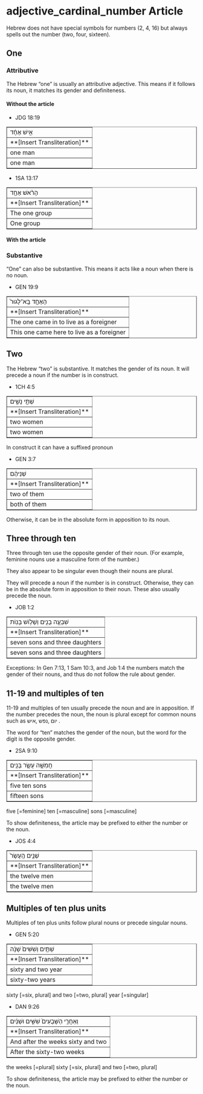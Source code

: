 # adjective_cardinal_number Article

Hebrew does not have special symbols for numbers (2, 4, 16) but always spells out the number (two, four, sixteen).

## One
### Attributive
The Hebrew “one” is usually an attributive adjective. This means if it follows its noun, it matches its gender and definiteness.

#### Without the article

* JDG 18:19
<table border="1" class="docutils">
<colgroup>
<col width="100%" />
</colgroup>
<tbody valign="top">
<tr class="row-odd"><td>אִ֣ישׁ אֶחָ֔ד</td>
</tr>
<tr class="row-even"><td>**[Insert Transliteration]**</td>
</tr>
<tr class="row-odd"><td>one man</td>
</tr>
<tr class="row-even"><td>one man</td>
</tr>
</tbody>
</table>

* 1SA 13:17 
<table border="1" class="docutils">
<colgroup>
<col width="100%" />
</colgroup>
<tbody valign="top">
<tr class="row-odd"><td>הָרֹ֨אשׁ אֶחָ֥ד</td>
</tr>
<tr class="row-even"><td>**[Insert Transliteration]**</td>
</tr>
<tr class="row-odd"><td>The one group</td>
</tr>
<tr class="row-even"><td>One group</td>
</tr>
</tbody>
</table>

#### With the article



### Substantive

“One” can also be substantive. This means it acts like a noun when there is no noun.

* GEN 19:9
<table border="1" class="docutils">
<colgroup>
<col width="100%" />
</colgroup>
<tbody valign="top">
<tr class="row-odd"><td>הָאֶחָ֤ד בָּֽא־לָגוּר֙</td>
</tr>
<tr class="row-even"><td>**[Insert Transliteration]**</td>
</tr>
<tr class="row-odd"><td>The one came in to live as a foreigner</td>
</tr>
<tr class="row-even"><td>This one came here to live as a foreigner</td>
</tr>
</tbody>
</table>

## Two

The Hebrew “two” is substantive. It matches the gender of its noun. It will precede a noun if the number is in construct. 

* 1CH 4:5
<table border="1" class="docutils">
<colgroup>
<col width="100%" />
</colgroup>
<tbody valign="top">
<tr class="row-odd"><td>שְׁתֵּ֣י נָשִׁ֑ים</td>
</tr>
<tr class="row-even"><td>**[Insert Transliteration]**</td>
</tr>
<tr class="row-odd"><td>two women</td>
</tr>
<tr class="row-even"><td>two women</td>
</tr>
</tbody>
</table>

In construct it can have a suffixed pronoun

* GEN 3:7
<table border="1" class="docutils">
<colgroup>
<col width="100%" />
</colgroup>
<tbody valign="top">
<tr class="row-odd"><td>שְׁנֵיהֶ֔ם</td>
</tr>
<tr class="row-even"><td>**[Insert Transliteration]**</td>
</tr>
<tr class="row-odd"><td>two of them</td>
</tr>
<tr class="row-even"><td>both of them</td>
</tr>
</tbody>
</table>

Otherwise, it can be in the absolute form in apposition to its noun. 


## Three through ten

Three through ten use the opposite gender of their noun. (For example, feminine nouns use a masculine form of the number.) 

They also appear to be singular even though their nouns are plural. 

They will precede a noun if the number is in construct. Otherwise, they can be in the absolute form in apposition to their noun. These also usually precede the noun.

* JOB 1:2
<table border="1" class="docutils">
<colgroup>
<col width="100%" />
</colgroup>
<tbody valign="top">
<tr class="row-odd"><td>שִׁבְעָ֥ה בָנִ֖ים וְשָׁל֥וֹשׁ בָּנֽוֹת</td>
</tr>
<tr class="row-even"><td>**[Insert Transliteration]**</td>
</tr>
<tr class="row-odd"><td>seven sons and three daughters</td>
</tr>
<tr class="row-even"><td>seven sons and three daughters</td>
</tr>
</tbody>
</table>

Exceptions: In Gen 7:13, 1 Sam 10:3, and Job 1:4 the numbers match the gender of their nouns, and thus do not follow the rule about gender.


## 11-19 and multiples of ten 

11-19 and multiples of ten usually precede the noun and are in apposition. If the number precedes the noun, the noun is plural except for common nouns such as יום ,נפש ,איש .

The word for “ten” matches the gender of the noun, but the word for the digit is the opposite gender. 

* 2SA 9:10
<table border="1" class="docutils">
<colgroup>
<col width="100%" />
</colgroup>
<tbody valign="top">
<tr class="row-odd"><td>חֲמִשָּׁ֥ה עָשָׂ֛ר בָּנִ֖ים</td>
</tr>
<tr class="row-even"><td>**[Insert Transliteration]**</td>
</tr>
<tr class="row-odd"><td>five ten sons</td>
</tr>
<tr class="row-even"><td>fifteen sons</td>
</tr>
</tbody>
</table>
five [=feminine] ten [=masculine] sons [=masculine]

To show definiteness, the article may be prefixed to either the number or the noun.  

* JOS 4:4 
<table border="1" class="docutils">
<colgroup>
<col width="100%" />
</colgroup>
<tbody valign="top">
<tr class="row-odd"><td>שְׁנֵ֤ים הֶֽעָשָׂר֙</td>
</tr>
<tr class="row-even"><td>**[Insert Transliteration]**</td>
</tr>
<tr class="row-odd"><td>the twelve men</td>
</tr>
<tr class="row-even"><td>the twelve men</td>
</tr>
</tbody>
</table>

## Multiples of ten plus units

Multiples of ten plus units follow plural nouns or precede singular nouns.

* GEN 5:20
<table border="1" class="docutils">
<colgroup>
<col width="100%" />
</colgroup>
<tbody valign="top">
<tr class="row-odd"><td>שְׁתַּ֤יִם וְשִׁשִּׁים֙ שָׁנָ֔ה</td>
</tr>
<tr class="row-even"><td>**[Insert Transliteration]**</td>
</tr>
<tr class="row-odd"><td>sixty and two year</td>
</tr>
<tr class="row-even"><td>sixty-two years</td>
</tr>
</tbody>
</table>
sixty [=six, plural] and two [=two, plural] year [=singular]

* DAN 9:26
<table border="1" class="docutils">
<colgroup>
<col width="100%" />
</colgroup>
<tbody valign="top">
<tr class="row-odd"><td>וְאַחֲרֵ֤י הַשָּׁבֻעִים֙ שִׁשִּׁ֣ים וּשְׁנַ֔יִם</td>
</tr>
<tr class="row-even"><td>**[Insert Transliteration]**</td>
</tr>
<tr class="row-odd"><td>And after the weeks sixty and two</td>
</tr>
<tr class="row-even"><td>After the sixty-two weeks</td>
</tr>
</tbody>
</table>
the weeks [=plural] sixty [=six, plural] and two [=two, plural]

To show definiteness, the article may be prefixed to either the number or the noun.  

